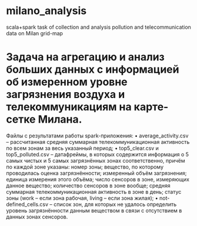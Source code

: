 # milano_analysis
scala+spark task of collection and analysis pollution and telecommunication data on Milan grid-map
# Задача на агрегацию и анализ больших данных с информацией об измеренном уровне загрязнения воздуха и телекоммуникациям на карте-сетке Милана.
Файлы с результатами работы spark-приложения:
•	average_activity.csv – рассчитанная средняя суммарная телекоммуникационная активность по всем зонам за весь указанный период;
•	top5_clear.csv и top5_polluted.csv – датафреймы, в которых содержится информация о 5 самых чистых и 5 самых загрязнённых зонах соответственно, причём по каждой зоне указаны: номер зоны; вещество, по которому проводилась оценка загрязнённости; измеренный объём загрязнения; единица измерения этого объёма; число сенсоров в зоне, измеряющих данное вещество; количество сенсоров в зоне вообще; средняя суммарная телекоммуникационная активность в зоне в день; статус зоны (work – если зона рабочая, living – если зона жилая);
•	not-defined_cells.csv – список зон, для которых не удалось определить уровень загрязнённости данным веществом в связи с отсутствием в данных зонах сенсоров.

